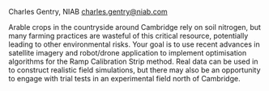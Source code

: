 Charles Gentry, NIAB <charles.gentry@niab.com>

Arable crops in the countryside around Cambridge rely on soil nitrogen,
but many farming practices are wasteful of this critical resource,
potentially leading to other environmental risks. Your goal is to use
recent advances in satellite imagery and robot/drone application to
implement optimisation algorithms for the Ramp Calibration Strip method.
Real data can be used in to construct realistic field simulations, but
there may also be an opportunity to engage with trial tests in an
experimental field north of Cambridge.